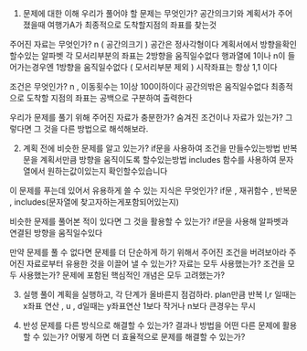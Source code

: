 1. 문제에 대한 이해
우리가 풀어야 할 문제는 무엇인가?
    공간의크기와 계획서가 주어졌을때 여행가A가 최종적으로 도착할지점의 좌표를 찾는것

주어진 자료는 무엇인가?
    n  ( 공간의크기 )
    공간은 정사각형이다
    계획서에서 방향을확인할수있는 알파벳
    각 모서리부분의 좌표는 2방향을 움직일수없다
    행과열에 1이나 n이 들어가는경우엔 1방향을 움직일수없다 ( 모서리부분 제외 )
    시작좌표는 항상 1,1 이다
    
조건은 무엇인가?
    n , 이동횟수는 1이상 100이하이다 
    공간의밖은 움직일수없다
    최종적으로 도착할 지점의 좌표는 공백으로 구분하여 출력한다

우리가 문제를 풀기 위해 주어진 자료가 충분한가?
숨겨진 조건이나 자료가 있는가? 그렇다면 그 것을 다른 방법으로 해석해보라.

2. 계획
전에 비슷한 문제를 알고 있는가?
    if문을 사용하여 조건을 만들수있는방법
    반복문을 계획서만큼 방향을 움직이도록 할수있는방법
    includes 함수를 사용하여 문자열에서 원하는값이있는지 확인할수있습니다

이 문제를 푸는데 있어서 유용하게 쓸 수 있는 지식은 무엇인가?
    if문 , 재귀함수 , 반복문 , includes(문자열에 찾고자하는게포함되어있는지)

비슷한 문제를 풀어본 적이 있다면 그 것을 활용할 수 있는가?
    if문을 사용해 알파벳과 연결된 방향을 움직일수있다

만약 문제를 풀 수 없다면 문제를 더 단순하게 하기 위해서 주어진 조건을 버려보아라
주어진 자료로부터 유용한 것을 이끌어 낼 수 있는가?
자료는 모두 사용했는가?
조건을 모두 사용했는가?
문제에 포함된 핵심적인 개념은 모두 고려했는가?

3. 실행
풀이 계획을 실행하고, 각 단계가 올바른지 점검하라.
    plan만큼 반복
    l,r 일때는 x좌표 연산 , u , d일때는 y좌표연산
    1보다 작거나 n보다 큰경우는 무시
    
4. 반성
문제를 다른 방식으로 해결할 수 있는가?
결과나 방법을 어떤 다른 문제에 활용할 수 있는가?
어떻게 하면 더 효율적으로 문제를 해결할 수 있는가?
